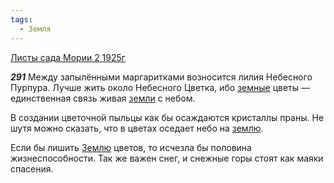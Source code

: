 ```yaml
---
tags:
  - Земля
---
```


[Листы сада Мории 2 1925г](/agni/1925)

___291___
Между запылёнными маргаритками возносится лилия Небесного Пурпура. Лучше жить около Небесного Цветка, ибо [земные](/tag/#Земля) цветы — единственная связь живая [земли](/tag/#Земля) с небом.   

В создании цветочной пыльцы как бы осаждаются кристаллы праны. Не шутя можно сказать, что в цветах оседает небо на [землю](/tag/#Земля).   

Если бы лишить [Землю](/tag/#Земля) цветов, то исчезла бы половина жизнеспособности. Так же важен снег, и снежные горы стоят как маяки спасения.   

